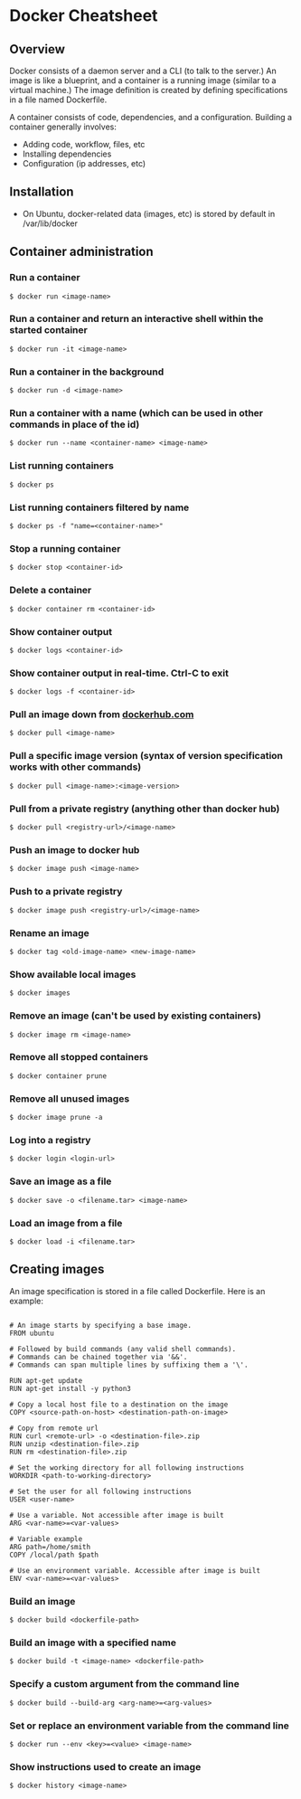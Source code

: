 
# Docker Cheatsheet

## Overview

Docker consists of a daemon server and a CLI (to talk to the server.) An image is like a blueprint, and a container is a running image (similar to a virtual machine.) The image definition is created by defining specifications in a file named Dockerfile.

A container consists of code, dependencies, and a configuration. Building a container generally involves:

- Adding code, workflow, files, etc
- Installing dependencies
- Configuration (ip addresses, etc)

## Installation

- On Ubuntu, docker-related data (images, etc) is stored by default in /var/lib/docker

## Container administration

### Run a container

`$ docker run <image-name>`

### Run a container and return an interactive shell within the started container

`$ docker run -it <image-name>`

### Run a container in the background

`$ docker run -d <image-name>`

### Run a container with a name (which can be used in other commands in place of the id)

`$ docker run --name <container-name> <image-name>`

### List running containers

`$ docker ps`

### List running containers filtered by name

`$ docker ps -f "name=<container-name>"`

### Stop a running container

`$ docker stop <container-id>`

### Delete a container

`$ docker container rm <container-id>`

### Show container output

`$ docker logs <container-id>`

### Show container output in real-time. Ctrl-C to exit

`$ docker logs -f <container-id>`

### Pull an image down from [dockerhub.com](https://hub.docker.com/)

`$ docker pull <image-name>`

### Pull a specific image version (syntax of version specification works with other commands)

`$ docker pull <image-name>:<image-version>`

### Pull from a private registry (anything other than docker hub)

`$ docker pull <registry-url>/<image-name>`

### Push an image to docker hub

`$ docker image push <image-name>`

### Push to a private registry

`$ docker image push <registry-url>/<image-name>`

### Rename an image

`$ docker tag <old-image-name> <new-image-name>`

### Show available local images

`$ docker images`

### Remove an image (can't be used by existing containers)

`$ docker image rm <image-name>`

### Remove all stopped containers

`$ docker container prune`

### Remove all unused images

`$ docker image prune -a`

### Log into a registry

`$ docker login <login-url>`

### Save an image as a file

`$ docker save -o <filename.tar> <image-name>`

### Load an image from a file

`$ docker load -i <filename.tar>`

## Creating images

An image specification is stored in a file called Dockerfile. Here is an example:

~~~

# An image starts by specifying a base image.
FROM ubuntu

# Followed by build commands (any valid shell commands).
# Commands can be chained together via '&&'.
# Commands can span multiple lines by suffixing them a '\'.

RUN apt-get update
RUN apt-get install -y python3

# Copy a local host file to a destination on the image
COPY <source-path-on-host> <destination-path-on-image>

# Copy from remote url
RUN curl <remote-url> -o <destination-file>.zip
RUN unzip <destination-file>.zip
RUN rm <destination-file>.zip

# Set the working directory for all following instructions
WORKDIR <path-to-working-directory>

# Set the user for all following instructions
USER <user-name>

# Use a variable. Not accessible after image is built
ARG <var-name>=<var-values>

# Variable example
ARG path=/home/smith
COPY /local/path $path

# Use an environment variable. Accessible after image is built
ENV <var-name>=<var-values>

~~~

### Build an image

`$ docker build <dockerfile-path>`

### Build an image with a specified name

`$ docker build -t <image-name> <dockerfile-path>`

### Specify a custom argument from the command line

`$ docker build --build-arg <arg-name>=<arg-values>`

### Set or replace an environment variable from the command line

`$ docker run --env <key>=<value> <image-name>`

### Show instructions used to create an image

`$ docker history <image-name>`
